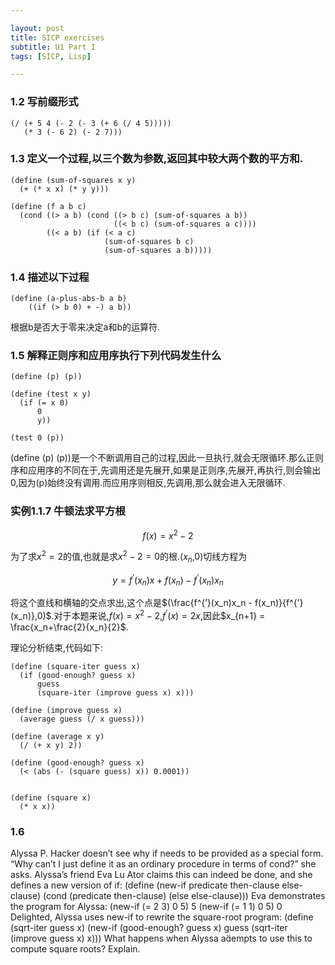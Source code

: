 ```yaml
---

layout: post
title: SICP exercises
subtitle: U1 Part I
tags: [SICP, Lisp]

---
```


<head>
    <script src="https://cdn.mathjax.org/mathjax/latest/MathJax.js?config=TeX-AMS-MML_HTMLorMML" type="text/javascript"></script>
    <script type="text/x-mathjax-config">
        MathJax.Hub.Config({
            tex2jax: {
            skipTags: ['script', 'noscript', 'style', 'textarea', 'pre'],
            inlineMath: [['$','$']]
            }
        });
    </script>
</head>


### 1.2 写前缀形式

```Lisp
(/ (+ 5 4 (- 2 (- 3 (+ 6 (/ 4 5)))))
   (* 3 (- 6 2) (- 2 7)))
```

### 1.3 定义一个过程,以三个数为参数,返回其中较大两个数的平方和.
```LISP
(define (sum-of-squares x y)
  (+ (* x x) (* y y)))

(define (f a b c)
  (cond ((> a b) (cond ((> b c) (sum-of-squares a b))
                       ((< b c) (sum-of-squares a c))))
        ((< a b) (if (< a c)
                     (sum-of-squares b c)
                     (sum-of-squares a b)))))
```

### 1.4 描述以下过程

```
(define (a-plus-abs-b a b)
	((if (> b 0) + -) a b))
```

根据b是否大于零来决定a和b的运算符.

### 1.5 解释正则序和应用序执行下列代码发生什么

```
(define (p) (p))

(define (test x y)
  (if (= x 0)
      0
      y))

(test 0 (p))
```

(define (p) (p))是一个不断调用自己的过程,因此一旦执行,就会无限循环.那么正则序和应用序的不同在于,先调用还是先展开,如果是正则序,先展开,再执行,则会输出0,因为(p)始终没有调用.而应用序则相反,先调用,那么就会进入无限循环.


### 实例1.1.7 牛顿法求平方根

$$
f(x) = x^2-2
$$

为了求$x^2 = 2$的值,也就是求$x^2-2 = 0$的根.($x_n$,0)切线方程为

$$y = f^{’}(x_n)x +f(x_n)-f^{’}(x_n)x_n$$

将这个直线和横轴的交点求出,这个点是$(\frac{f^{’}(x_n)x_n - f(x_n)}{f^{’}(x_n)},0)$.对于本题来说,$f(x) = x^2-2$,$f^{’}(x) = 2x$,因此$x_{n+1} = \frac{x_n+\frac{2}{x_n}{2}$.


理论分析结束,代码如下:
```
(define (square-iter guess x)
  (if (good-enough? guess x)
      guess
      (square-iter (improve guess x) x)))

(define (improve guess x)
  (average guess (/ x guess)))

(define (average x y)
  (/ (+ x y) 2))

(define (good-enough? guess x)
  (< (abs (- (square guess) x)) 0.0001))


(define (square x)
  (* x x))
```


### 1.6

Alyssa P. Hacker doesn’t see why if needs to be provided as a special form. “Why can’t I just define it as an ordinary procedure in terms of cond?” she asks. Alyssa’s friend Eva Lu Ator claims this can indeed be done, and she defines a new version of if:
(define (new-if predicate then-clause else-clause) (cond (predicate then-clause)
(else else-clause)))
Eva demonstrates the program for Alyssa:
(new-if (= 2 3) 0 5) 5
(new-if (= 1 1) 0 5) 0
Delighted, Alyssa uses new-if to rewrite the square-root program:
(define (sqrt-iter guess x) (new-if (good-enough? guess x)
guess
(sqrt-iter (improve guess x) x)))
What happens when Alyssa aempts to use this to compute square roots? Explain.

